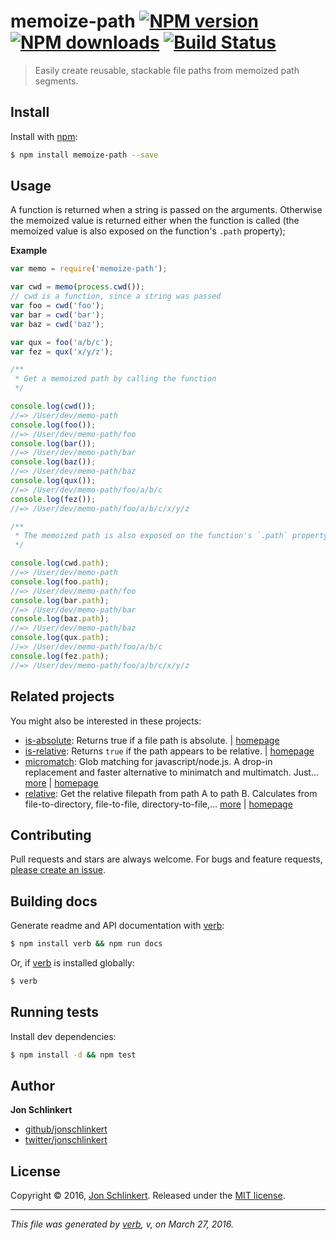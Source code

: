 # memoize-path [![NPM version](https://img.shields.io/npm/v/memoize-path.svg?style=flat)](https://www.npmjs.com/package/memoize-path) [![NPM downloads](https://img.shields.io/npm/dm/memoize-path.svg?style=flat)](https://npmjs.org/package/memoize-path) [![Build Status](https://img.shields.io/travis/jonschlinkert/memoize-path.svg?style=flat)](https://travis-ci.org/jonschlinkert/memoize-path)

> Easily create reusable, stackable file paths from memoized path segments.

## Install

Install with [npm](https://www.npmjs.com/):

```sh
$ npm install memoize-path --save
```

## Usage

A function is returned when a string is passed on the arguments. Otherwise the memoized value is returned either when the function is called (the memoized value is also exposed on the function's `.path` property);

**Example**

```js
var memo = require('memoize-path');

var cwd = memo(process.cwd());
// cwd is a function, since a string was passed
var foo = cwd('foo');
var bar = cwd('bar');
var baz = cwd('baz');

var qux = foo('a/b/c');
var fez = qux('x/y/z');

/**
 * Get a memoized path by calling the function
 */

console.log(cwd());
//=> /User/dev/memo-path
console.log(foo());
//=> /User/dev/memo-path/foo
console.log(bar());
//=> /User/dev/memo-path/bar
console.log(baz());
//=> /User/dev/memo-path/baz
console.log(qux());
//=> /User/dev/memo-path/foo/a/b/c
console.log(fez());
//=> /User/dev/memo-path/foo/a/b/c/x/y/z

/**
 * The memoized path is also exposed on the function's `.path` property
 */

console.log(cwd.path);
//=> /User/dev/memo-path
console.log(foo.path);
//=> /User/dev/memo-path/foo
console.log(bar.path);
//=> /User/dev/memo-path/bar
console.log(baz.path);
//=> /User/dev/memo-path/baz
console.log(qux.path);
//=> /User/dev/memo-path/foo/a/b/c
console.log(fez.path);
//=> /User/dev/memo-path/foo/a/b/c/x/y/z
```

## Related projects

You might also be interested in these projects:

* [is-absolute](https://www.npmjs.com/package/is-absolute): Returns true if a file path is absolute. | [homepage](https://github.com/jonschlinkert/is-absolute)
* [is-relative](https://www.npmjs.com/package/is-relative): Returns `true` if the path appears to be relative. | [homepage](https://github.com/jonschlinkert/is-relative)
* [micromatch](https://www.npmjs.com/package/micromatch): Glob matching for javascript/node.js. A drop-in replacement and faster alternative to minimatch and multimatch. Just… [more](https://www.npmjs.com/package/micromatch) | [homepage](https://github.com/jonschlinkert/micromatch)
* [relative](https://www.npmjs.com/package/relative): Get the relative filepath from path A to path B. Calculates from file-to-directory, file-to-file, directory-to-file,… [more](https://www.npmjs.com/package/relative) | [homepage](https://github.com/jonschlinkert/relative)

## Contributing

Pull requests and stars are always welcome. For bugs and feature requests, [please create an issue](https://github.com/jonschlinkert/memoize-path/issues/new).

## Building docs

Generate readme and API documentation with [verb](https://github.com/verbose/verb):

```sh
$ npm install verb && npm run docs
```

Or, if [verb](https://github.com/verbose/verb) is installed globally:

```sh
$ verb
```

## Running tests

Install dev dependencies:

```sh
$ npm install -d && npm test
```

## Author

**Jon Schlinkert**

* [github/jonschlinkert](https://github.com/jonschlinkert)
* [twitter/jonschlinkert](http://twitter.com/jonschlinkert)

## License

Copyright © 2016, [Jon Schlinkert](https://github.com/jonschlinkert).
Released under the [MIT license](https://github.com/jonschlinkert/memoize-path/blob/master/LICENSE).

***

_This file was generated by [verb](https://github.com/verbose/verb), v, on March 27, 2016._